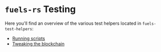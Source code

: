 # `fuels-rs` Testing

Here you'll find an overview of the various test helpers located in `fuels-test-helpers`:
- [Running scripts](./scripts.md)
- [Tweaking the blockchain](./chains.md)
